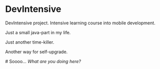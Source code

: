 # DevIntensive
<p>DevIntensive project. Intensive learning course into mobile development.</p>
<p>Just a small java-part in my life.</p>
<p>Just another time-killer.</p>
<p>Another way for self-upgrade.</p>
# Soooo...
<i>What are you doing here?</i>
